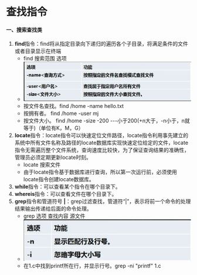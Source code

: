 # 查找指令



#### 一、搜索查找类

1. **find**指令：find将从指定目录向下递归的遍历各个子目录，将满足条件的文件或者目录显示在终端
   - find 搜索范围 选项
   - <img src = "../asset/image-20230303223055577.png">
   - 按文件名查找。find /home -name hello.txt
   - 按拥有者。  find /home -user mj
   - 按文件大小。 find /home -size -200   ---小于200(+n大于，-n小于，n就等于)（单位有K，M，G）
2. **locate**指令：locate指令可以快速定位文件路径，locate指令利用事先建立的系统中所有文件名称及路径的locate数据库实现快速定位给定的文件，locate指令无需遍历整个文件系统，查询速度比较快，为了保证查询结果的准确性，管理员必须定期更新locate时刻。
   - locate 搜索文件
   - 由于locate指令基于数据库进行查询，所以第一次运行前，必须使用locate指令创建locate数据库。
3. **while**指令：可以查看某个指令在哪个目录下。
4. **whereis**指令：可以查看文件在哪个目录下。
5. **grep**指令和管道符号 **|**：grep过滤查找，管道符“|”，表示将前一个命令的处理结果输出传递给后面的命令处理。
   - grep 选项 查找内容 源文件
   - <img src="../asset/image-20230303224746526.png">
   - 在1.c中找到printf所在行，并显示行号。grep -ni "printf" 1.c